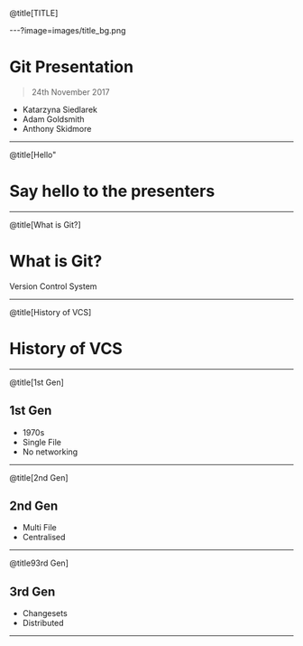 @title[TITLE]

---?image=images/title_bg.png
# Git Presentation
> 24th November 2017

* Katarzyna Siedlarek
* Adam Goldsmith
* Anthony Skidmore

---
@title[Hello"

# Say hello to the presenters

---
@title[What is Git?]
# What is Git?

Version Control System

---
@title[History of VCS]

# History of VCS

---
@title[1st Gen]

## 1st Gen
* 1970s
* Single File
* No networking

---
@title[2nd Gen]

## 2nd Gen
* Multi File
* Centralised

---
@title93rd Gen]

## 3rd Gen
* Changesets
* Distributed

---

